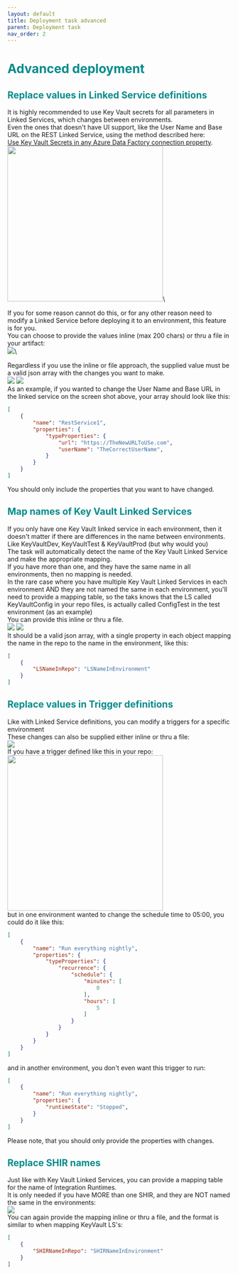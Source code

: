 ```yaml
---
layout: default
title: Deployment task advanced
parent: Deployment task
nav_order: 2
---
```

# <span style="color:darkcyan">Advanced deployment</span>

## <span style="color:darkcyan">Replace values in Linked Service definitions</span>
It is highly recommended to use Key Vault secrets for all parameters in Linked Services, which changes between environments.\
Even the ones that doesn't have UI support, like the User Name and Base URL on the REST Linked Service, using the method described here:\
[Use Key Vault Secrets in any Azure Data Factory connection property](https://medium.com/@damoo/use-key-vault-secrets-in-any-azure-data-factory-connection-property-943ca0d8f26f).\
<img src="../assets/rest ls keyvault.png" width="350">\

If you for some reason cannot do this, or for any other reason need to modify a Linked Service before deploying it to an environment, this feature is for you.\
You can choose to provide the values inline (max 200 chars) or thru a file in your artifact:\
<img src="../assets/3_LSAdv_ReplaceValues.png">\

Regardless if you use the inline or file approach, the supplied value must be a valid json array with the changes you want to make.\
<img src="../assets/4_LSAdv_ReplaceInline.png"> <img src="../assets/5_LSAdv_ReplaceFile.png">\
As an example, if you wanted to change the User Name and Base URL in the linked service on the screen shot above, your array should look like this:
``` json
[
    {
        "name": "RestService1",
        "properties": {
            "typeProperties": {
                "url": "https://TheNewURLToUSe.com",
                "userName": "TheCorrectUserName",
            }
        }
    }
]
```
You should only include the properties that you want to have changed.

## <span style="color:darkcyan">Map names of Key Vault Linked Services</span>
If you only have one Key Vault linked service in each environment, then it doesn't matter if there are differences in the name between environments.\
Like KeyVaultDev, KeyVaultTest & KeyVaultProd (but why would you)\
The task will automatically detect the name of the Key Vault Linked Service and make the appropriate mapping.\
If you have more than one, and they have the same name in all environments, then no mapping is needed.\
In the rare case where you have multiple Key Vault Linked Services in each environment AND they are not named the same in each environment, you'll need to provide a mapping table, so the taks knows that the LS called KeyVaultConfig in your repo files, is actually called ConfigTest in the test environment (as an example)\
You can provide this inline or thru a file.\
<img src="../assets/6_LSAdv_KVInline.png">
<img src="../assets/7_LSAdv_KVFile.png">\
It should be a valid json array, with a single property in each object mapping the name in the repo to the name in the environment, like this:
``` json
[
    {
        "LSNameInRepo": "LSNameInEnvironment"
    }
]
```

## <span style="color:darkcyan">Replace values in Trigger definitions</span>
Like with Linked Service definitions, you can modify a triggers for a specific environment\
These changes can also be supplied either inline or thru a file:\
<img src="../assets/8_TgAdv_ReplaceValues.png">\
If you have a trigger defined like this in your repo:\
<img src="../assets/trigger definition.png" width="350">\
but in one environment wanted to change the schedule time to 05:00, you could do it like this:
``` json
[
    {
        "name": "Run everything nightly",
        "properties": {
            "typeProperties": {
                "recurrence": {
                    "schedule": {
                        "minutes": [
                            0
                        ],
                        "hours": [
                            5
                        ]
                    }
                }
            }
        }
    }
]
```
and in another environment, you don't even want this trigger to run:
``` json
[
    {
        "name": "Run everything nightly",
        "properties": {
            "runtimeState": "Stopped",
        }
    }
]
```
Please note, that you should only provide the properties with changes.

## <span style="color:darkcyan">Replace SHIR names</span>
Just like with Key Vault Linked Services, you can provide a mapping table for the name of Integration Runtimes.\
It is only needed if you have MORE than one SHIR, and they are NOT named the same in the environments:\
<img src="../assets/9_SHIRAdv_Replace.png">\
You can again provide the mapping inline or thru a file, and the format is similar to when mapping KeyVault LS's:
``` json
[
    {
        "SHIRNameInRepo": "SHIRNameInEnvironment"
    }
]
```